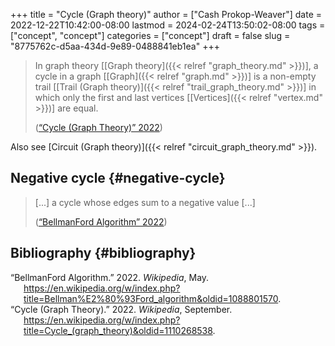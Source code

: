 +++
title = "Cycle (Graph theory)"
author = ["Cash Prokop-Weaver"]
date = 2022-12-22T10:42:00-08:00
lastmod = 2024-02-24T13:50:02-08:00
tags = ["concept", "concept"]
categories = ["concept"]
draft = false
slug = "8775762c-d5aa-434d-9e89-0488841eb1ea"
+++

> In graph theory [[Graph theory]({{< relref "graph_theory.md" >}})], a cycle in a graph [[Graph]({{< relref "graph.md" >}})] is a non-empty trail [[Trail (Graph theory)]({{< relref "trail_graph_theory.md" >}})] in which only the first and last vertices [[Vertices]({{< relref "vertex.md" >}})] are equal.
>
> (<a href="#citeproc_bib_item_2">“Cycle (Graph Theory)” 2022</a>)

Also see [Circuit (Graph theory)]({{< relref "circuit_graph_theory.md" >}}).


## Negative cycle {#negative-cycle}

> [...] a cycle whose edges sum to a negative value [...]
>
> (<a href="#citeproc_bib_item_1">“BellmanFord Algorithm” 2022</a>)


## Bibliography {#bibliography}

<style>.csl-entry{text-indent: -1.5em; margin-left: 1.5em;}</style><div class="csl-bib-body">
  <div class="csl-entry"><a id="citeproc_bib_item_1"></a>“BellmanFord Algorithm.” 2022. <i>Wikipedia</i>, May. <a href="https://en.wikipedia.org/w/index.php?title=Bellman%E2%80%93Ford_algorithm&oldid=1088801570">https://en.wikipedia.org/w/index.php?title=Bellman%E2%80%93Ford_algorithm&#38;oldid=1088801570</a>.</div>
  <div class="csl-entry"><a id="citeproc_bib_item_2"></a>“Cycle (Graph Theory).” 2022. <i>Wikipedia</i>, September. <a href="https://en.wikipedia.org/w/index.php?title=Cycle_(graph_theory)&oldid=1110268538">https://en.wikipedia.org/w/index.php?title=Cycle_(graph_theory)&#38;oldid=1110268538</a>.</div>
</div>
